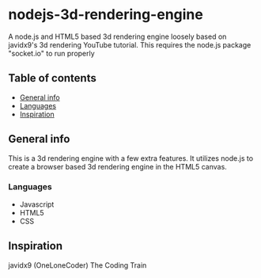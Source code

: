 # nodejs-3d-rendering-engine
A node.js and HTML5 based 3d rendering engine loosely based on javidx9's 3d rendering YouTube tutorial.
This requires the node.js package "socket.io" to run properly

## Table of contents
* [General info](#general-info)
* [Languages](#languages)
* [Inspiration](#inspiration)

## General info
This is a 3d rendering engine with a few extra features. It utilizes node.js to create a browser based 3d rendering engine in the HTML5 canvas.

### Languages
* Javascript
* HTML5
* CSS

## Inspiration
javidx9 (OneLoneCoder)
The Coding Train
